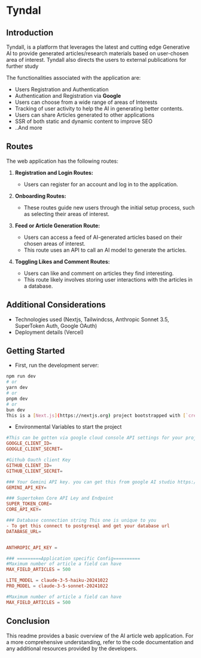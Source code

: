 # Tyndal

## Introduction

Tyndall, is a platform that leverages the latest and cutting edge Generative AI to provide generated articles/research materials based on user-chosen area of interest. Tyndall also directs the users to external publications for further study

The functionalities associated with the application are:

- Users Registration and Authentication
- Authentication and Registration via **Google**
- Users can choose from a wide range of areas of Interests
- Tracking of user activity to help the AI in generating better contents.
- Users can share Articles generated to other applications
- SSR of both static and dynamic content to improve SEO
- ..And more

## Routes

The web application has the following routes:

1. **Registration and Login Routes:**

   - Users can register for an account and log in to the application.

2. **Onboarding Routes:**

   - These routes guide new users through the initial setup process, such as selecting their areas of interest.

3. **Feed or Article Generation Route:**

   - Users can access a feed of AI-generated articles based on their chosen areas of interest.
   - This route uses an API to call an AI model to generate the articles.

4. **Toggling Likes and Comment Routes:**
   - Users can like and comment on articles they find interesting.
   - This route likely involves storing user interactions with the articles in a database.

## Additional Considerations

- Technologies used (Nextjs, Tailwindcss, Anthropic Sonnet 3.5, SuperToken Auth, Google OAuth)
- Deployment details (Vercel)

## Getting Started

- First, run the development server:

```bash
npm run dev
# or
yarn dev
# or
pnpm dev
# or
bun dev
This is a [Next.js](https://nextjs.org) project bootstrapped with [`create-next-app`](https://github.com/vercel/next.js/tree/canary/packages/create-next-app).
```

- Environmental Variables to start the project

```conf
#This can be gotten via google cloud console API settings for your project
GOOGLE_CLIENT_ID=
GOOGLE_CLIENT_SECRET=

#Github Oauth client Key
GITHUB_CLIENT_ID=
GITHUB_CLIENT_SECRET=

### Your Gemini API key. you can get this from google AI studio https://aistudio.google.com/apikey
GEMINI_API_KEY=

### Supertoken Core API Ley and Endpoint
SUPER_TOKEN_CORE=
CORE_API_KEY=

### Database connection string This one is unique to you
- To get this connect to postgresql and get your database url
DATABASE_URL=


ANTHROPIC_API_KEY =

### =========Application specific Config==========
#Maximum number of article a field can have
MAX_FIELD_ARTICLES = 500

LITE_MODEL = claude-3-5-haiku-20241022
PRO_MODEL = claude-3-5-sonnet-20241022

#Maximum number of article a field can have
MAX_FIELD_ARTICLES = 500
```

## Conclusion

This readme provides a basic overview of the AI article web application. For a more comprehensive understanding, refer to the code documentation and any additional resources provided by the developers.
